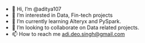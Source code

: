 - 👋 Hi, I’m @aditya107
- 👀 I’m interested in Data, Fin-tech projects
- 🌱 I’m currently learning Alteryx and PySpark.
- 💞️ I’m looking to collaborate on Data related projects.
- 📫 How to reach me adi.deo.singh@gmail.com
<!---
aditya107/aditya107 is a ✨ special ✨ repository because its `README.md` (this file) appears on your GitHub profile.
You can click the Preview link to take a look at your changes.
--->

